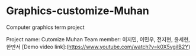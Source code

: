 # Graphics-customize-Muhan
Computer graphics term project

Project name: Cutomize Muhan
Team member: 이지민, 이민우, 전지현, 윤세현, 한만서
[Demo video link]:(https://www.youtube.com/watch?v=k0X5vgilB2Y)

